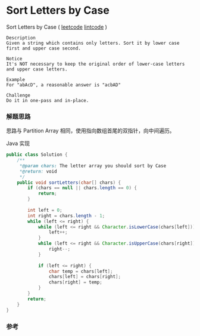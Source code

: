 #  Sort Letters by Case

 Sort Letters by Case  ( [leetcode]()  [lintcode](http://www.lintcode.com/en/problem/sort-letters-by-case/) )

```
Description
Given a string which contains only letters. Sort it by lower case first and upper case second.

Notice
It's NOT necessary to keep the original order of lower-case letters and upper case letters.

Example
For "abAcD", a reasonable answer is "acbAD"

Challenge 
Do it in one-pass and in-place.
```

### 解题思路

思路与 Partition Array 相同，使用指向数组首尾的双指针，向中间遍历。

Java 实现

```java
public class Solution {
    /** 
     *@param chars: The letter array you should sort by Case
     *@return: void
     */
    public void sortLetters(char[] chars) {
        if (chars == null || chars.length == 0) {
            return;
        }
        
        int left = 0;
        int right = chars.length - 1;
        while (left <= right) {
            while (left <= right && Character.isLowerCase(chars[left])) {
                left++;
            }
            while (left <= right && Character.isUpperCase(chars[right])) {
                right--;
            }
            
            if (left <= right) {
                char temp = chars[left];
                chars[left] = chars[right];
                chars[right] = temp;
            }
        }
        return;
    }
}
```



### 参考


